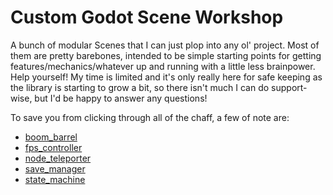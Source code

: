 # Custom Godot Scene Workshop
 A bunch of modular Scenes that I can just plop into any ol' project. Most of them are pretty barebones, intended to be simple starting points for getting features/mechanics/whatever up and running with a little less brainpower. Help yourself! My time is limited and it's only really here for safe keeping as the library is starting to grow a bit, so there isn't much I can do support-wise, but I'd be happy to answer any questions!

To save you from clicking through all of the chaff, a few of note are:

- [boom_barrel](https://github.com/mhermandesign/CUSTOM_SCENE_WORKSHOP/tree/main/boom_barrel)
- [fps_controller](https://github.com/mhermandesign/CUSTOM_SCENE_WORKSHOP/tree/main/fps_controller)
- [node_teleporter](https://github.com/mhermandesign/CUSTOM_SCENE_WORKSHOP/tree/main/node_teleporter)
- [save_manager](https://github.com/mhermandesign/CUSTOM_SCENE_WORKSHOP/tree/main/save_manager)
- [state_machine](https://github.com/mhermandesign/CUSTOM_SCENE_WORKSHOP/tree/main/state_machine)

